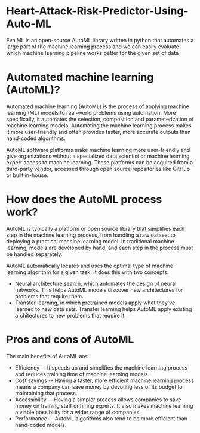 # Heart-Attack-Risk-Predictor-Using-Auto-ML
EvalML is an open-source AutoML library written in python that automates a large part of the machine learning process and 
we can easily evaluate which machine learning pipeline works better for the given set of data
# Automated machine learning (AutoML)?

Automated machine learning (AutoML) is the process of applying machine learning (ML) models to real-world problems using automation. More specifically, 
it automates the selection, composition and parameterization of machine learning models. Automating the machine learning process makes it more user-friendly and 
often provides faster, more accurate outputs than hand-coded algorithms.

AutoML software platforms make machine learning more user-friendly and give organizations without a specialized data scientist or machine learning expert access to machine learning.
These platforms can be acquired from a third-party vendor, accessed through open source repositories like GitHub or built in-house.

# How does the AutoML process work?
AutoML is typically a platform or open source library that simplifies each step in the machine learning process, from handling a raw dataset to deploying a practical machine learning model. In traditional machine learning, models are developed by hand, and each step in the process must be handled separately.



AutoML automatically locates and uses the optimal type of machine learning algorithm for a given task. It does this with two concepts:

* Neural architecture search, which automates the design of neural networks. This helps AutoML models discover new architectures for problems that require them.
* Transfer learning, in which pretrained models apply what they've learned to new data sets. Transfer learning helps AutoML apply existing architectures to new problems that require it.

# Pros and cons of AutoML
The main benefits of AutoML are:

* Efficiency -- It speeds up and simplifies the machine learning process and reduces training time of machine learning models.
* Cost savings -- Having a faster, more efficient machine learning process means a company can save money by devoting less of its budget to maintaining that process.
* Accessibility -- Having a simpler process allows companies to save money on training staff or hiring experts. It also makes machine learning a viable possibility for a wider range of companies.
* Performance -- AutoML algorithms also tend to be more efficient than hand-coded models.
